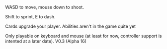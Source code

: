 WASD to move, mouse down to shoot. 

Shift to sprint, E to dash.

Cards upgrade your player. Abilities aren't in the game quite yet

Only playable on keyboard and mouse (at least for now, controller support is intented at a later date). V0.3 (Alpha 16)
